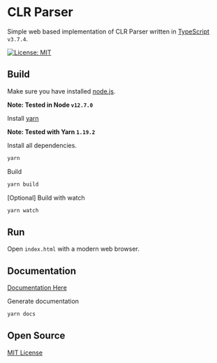 # CLR Parser

Simple web based implementation of CLR Parser written in [TypeScript](https://www.typescriptlang.org/) `v3.7.4`.

[![License: MIT](https://img.shields.io/badge/License-MIT-yellow.svg)](https://opensource.org/licenses/MIT)

## Build

Make sure you have installed [node.js](https://nodejs.org/en/).

**Note: Tested in Node `v12.7.0`**

Install [yarn](https://yarnpkg.com/lang/en/)

**Note: Tested with Yarn `1.19.2`**

Install all dependencies.

```bash
yarn
```

Build

```bash
yarn build
```

[Optional] Build with watch

```bash
yarn watch
```

## Run

Open `index.html` with a modern web browser.

## Documentation

[Documentation Here](docs/index.html)

Generate documentation

```bash
yarn docs
```

## Open Source

[MIT License](LICENSE.txt)
